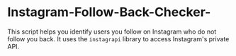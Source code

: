 # Instagram-Follow-Back-Checker-
This script helps you identify users you follow on Instagram who do not follow you back. It uses the `instagrapi` library to access Instagram's private API.
